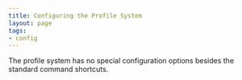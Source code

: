 ```yaml
---
title: Configuring the Profile System
layout: page
tags:
- config
---
```


The profile system has no special configuration options besides the standard command shortcuts.